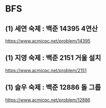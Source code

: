 # BFS

## (1) 세연 숙제 : 백준 14395 4연산
https://www.acmicpc.net/problem/14395

## (1) 지영 숙제 : 백준 2151 거울 설치
https://www.acmicpc.net/problem/2151

## (1) 슬우 숙제 : 백준 12886 돌 그룹 
https://www.acmicpc.net/problem/12886
